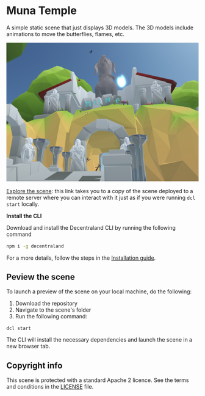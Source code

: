 # Muna Temple

A simple static scene that just displays 3D models. The 3D models include animations to move the butterflies, flames, etc.

![](screenshot/screenshot.png)

[Explore the scene](https://the-munastery-lwbodqmcwg.now.sh/?position=-13%2C-14): this link takes you to a copy of the scene deployed to a remote server where you can interact with it just as if you were running `dcl start` locally.

**Install the CLI**

Download and install the Decentraland CLI by running the following command

```bash
npm i -g decentraland
```

For a more details, follow the steps in the [Installation guide](https://docs.decentraland.org/documentation/installation-guide/).

## Peview the scene

To launch a preview of the scene on your local machine, do the following:

1) Download the repository
2) Navigate to the scene's folder
3) Run the following command:

  ```
  dcl start
  ```
  The CLI will install the necessary dependencies and launch the scene in a new browser tab.

## Copyright info

This scene is protected with a standard Apache 2 licence. See the terms and conditions in the [LICENSE](/LICENSE) file.
